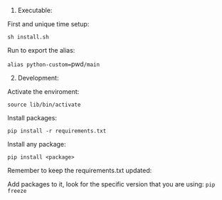 1. Executable:

First and unique time setup:

`sh install.sh`

Run to export the alias: 

`alias python-custom=`pwd`/main`


2. Development:

Activate the enviroment:

`source lib/bin/activate`

Install packages:

`pip install -r requirements.txt`

Install any package:

`pip install <package>`

Remember to keep the requirements.txt updated:

Add packages to it, look for the specific version that you are using:
`pip freeze`